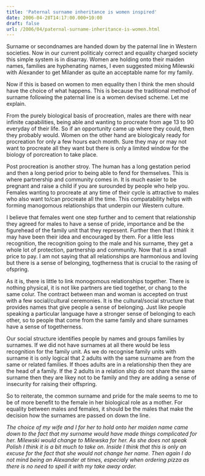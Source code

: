 ```yaml
---
title: 'Paternal surname inheritance is women inspired'
date: 2006-04-28T14:17:00.000+10:00
draft: false
url: /2006/04/paternal-surname-inheritance-is-women.html
---
```


Surname or secondnames are handed down by the paternal line in Western societies. Now in our current politicaly correct and equality charged society this simple system is in disarray. Women are holding onto their maiden names, families are hyphenating names, I even suggested mixing Milewski with Alexander to get Milander as quite an acceptable name for my family.

  

Now if this is based on women to men equality then I think the men should have the choice of what happens. This is because the traditional method of surname following the paternal line is a women devised scheme. Let me explain.

  

From the purely biological basis of procreation, males are there with near infinite capabilities, being able and wanting to procreate from age 13 to 90 everyday of their life. So if an opportunity came up where they could, then they probably would. Women on the other hand are biologicaly ready for procreation for only a few hours each month. Sure they may or may not want to procreate all they want but there is only a limited window for the biology of porcreation to take place.

  

Post procreation is another stroy. The human has a long gestation period and then a long period prior to being able to fend for themselves. This is where partnership and community comes in. It is much easier to be pregnant and raise a child if you are surounded by people who help you. Females wanting to procreate at any time of their cycle is attractive to males who also want to/can procreate all the time. This compatability helps with forming manogomous relationships that underpin our Western culture.

  

I believe that females went one step further and to cement that relationship they agreed for males to have a sense of pride, importance and be the figurehead of the family unit that they represent. Further then that I think it may have been their idea and encouraged by them. For a little less recognition, the recognition going to the male and his surname, they get a whole lot of protection, partnership and community. Now that is a small price to pay. I am not saying that all relationships are harmonious and loving but there is a sense of belonging, togtherness that is crucial to the rasing of ofspring.

  

As it is, there is little to link monogomous relationships together. There is nothing physical, it is not like partners are tied together, or chang to the same colur. The contract between man and woman is accepted on trust with a few social/cultural ceremonies. It is the cultural/social structure that provides names that give people a sense of belonging. Just like people speaking a particular language have a stronger sense of belonging to each other, so to people that come from the same family and share surnames have a sense of togetherness.

  

Our social structure identifies people by names and groups families by surnames. If we did not have surnames at all there would be less recognition for the family unit. As we do recognise family units with surname it is only logical that 2 adults with the same surname are from the same or related families. If thoes adults are in a relationship then they are the head of a family. If the 2 adults in a relation ship do not share the same surname then they are likey not to be family and they are adding a sense of insecurity for raising their offspring.

  

So to reiterate, the common surname and pride for the male seems to me to be of more benefit to the female in her biological role as a mother. For equality between males and females, it should be the males that make the decision how the surnames are passed on down the line.

  

_The choice of my wife and I for her to hold onto her maiden name came down to the fact that my surname would have made things complicated for her. Milewski would change to Milewska for her. As she does not speak Polish I think it is a bit much to take on. Inside I think that this is only an excuse for the fact that she would not change her name. Then again I do not mind being an Alexander at times, especialy when ordering pizza as there is no need to spell it with my take away order._